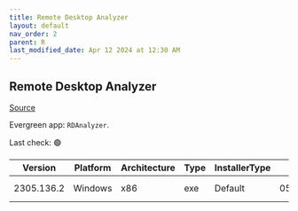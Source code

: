 ```yaml
---
title: Remote Desktop Analyzer
layout: default
nav_order: 2
parent: R
last_modified_date: Apr 12 2024 at 12:30 AM
---
```


## Remote Desktop Analyzer

[Source](https://rdanalyzer.com/)

Evergreen app: `RDAnalyzer`. 

Last check: 🟢

| Version    | Platform | Architecture | Type | InstallerType | Date       | Size    | URI                                                                                                                                                                                          |
| ---------- | -------- | ------------ | ---- | ------------- | ---------- | ------- | -------------------------------------------------------------------------------------------------------------------------------------------------------------------------------------------- |
| 2305.136.2 | Windows  | x86          | exe  | Default       | 05/14/2021 | 2866656 | [https://github.com/RDAnalyzer/release/releases/download/2305.136.2/RemoteDisplayAnalyzer.exe](https://github.com/RDAnalyzer/release/releases/download/2305.136.2/RemoteDisplayAnalyzer.exe) |
